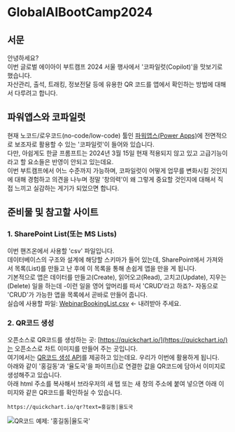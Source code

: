 # GlobalAIBootCamp2024

## 서문
안녕하세요?  
이번 글로벌 에이아이 부트캠프 2024 서울 행사에서 '코파일럿(Copilot)'을 맛보기로 했습니다.  
자산관리, 출석, 트래킹, 정보전달 등에 유용한 QR 코드를 앱에서 확인하는 방법에 대해서 다루려고 합니다.  
  
## 파워앱스와 코파일럿
현재 노코드/로우코드(no-code/low-code) 툴인 [파워앱스(Power Apps)](https://make.powerapps.com)에 전면적으로 보조자로 활용할 수 있는 '코파일럿'이 들어와 있습니다.  
다만, 아쉽게도 한글 프롬프트는 2024년 3월 15일 현재 적용되지 않고 있고 고급기능이라고 할 요소들은 반영이 안되고 있는데요.  
이번 부트캠프에서 어느 수준까지 가능하며, 코파일럿이 어떻게 업무를 변화시킬 것인지에 대해 경험하고 의견을 나누며 정말 '창의력'이 왜 그렇게 중요할 것인지에 대해서 직접 느끼고 실감하는 게기가 되었으면 합니다.

## 준비물 및 참고할 사이트
### 1. SharePoint List(또는 MS Lists)
  이번 핸즈온에서 사용할 'csv' 파일입니다.  
  데이터베이스의 구조와 설계에 해당할 스키마가 들어 있는데, SharePoint에서 가져와서 목록(List)를 만들고 난 후에 이 목록을 통해 손쉽게 앱을 만을 게 됩니다.  
  기본적으로 앱은 데이터를 만들고(Create), 읽어오고(Read), 고치고(Update), 지우는(Delete) 일을 하는데 -이런 일을 영어 앞머리를 따서 'CRUD'라고 하죠?-  자동으로 'CRUD'가 가능한 앱을 목록에서 곧바로 만들어 줍니다.  
  실습에 사용할 파일: [WebinarBookingList.csv](/WebinarBookingList.csv) <- 내려받아 주세요.  

### 2. QR코드 생성
  오픈소스로 QR코드를 생성하는 곳: [https://quickchart.io/](https://quickchart.io/)는 오픈소스로 차트 이미지를 만들어 주는 곳입니다.  
  여기에서는 [QR코드 생성 API](https://quickchart.io/documentation/qr-codes/)를 제공하고 있는데요. 우리가 이번에 활용하게 됩니다.  
  아래와 같이 '홍길동'과 '율도국'을 파이프(|)로 연결한 값을 QR코드에 담아서 이미지로 생성해주고 있습니다.  
  아래 html 주소를 복사해서 브라우저의 새 탭 또는 새 창의 주소에 붙여 넣으면 아래 이미지와 같은 QR코드를 확인하실 수 있습니다.
   
   ```
   https://quickchart.io/qr?text=홍길동|율도국
   ```  

   ![QR코드 예제: '홍길동|율도국'](https://quickchart.io/qr?text=%ED%99%8D%EA%B8%B8%EB%8F%99|%EC%9C%A8%EB%8F%84%EA%B5%AD)
